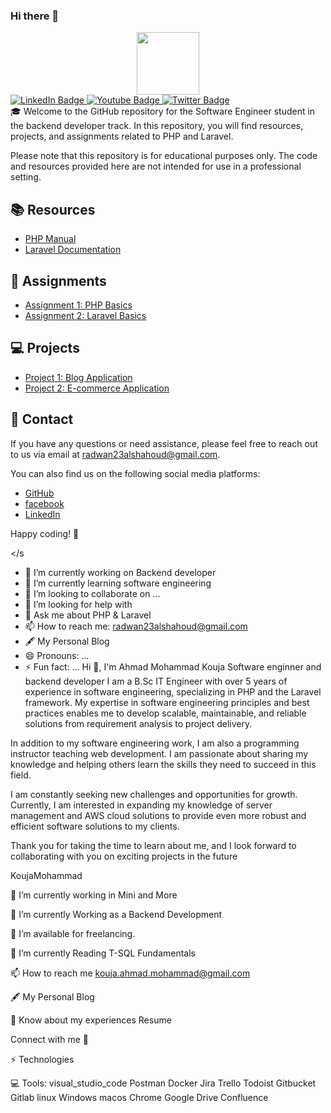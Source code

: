 ### Hi there 👋
<div id="header" align="center">
  <img src="https://media.giphy.com/media/M9gbBd9nbDrOTu1Mqx/giphy.gif" width="100"/>
</div>
<div id="badges">
  <a href="your-linkedin-URL">
    <img src="https://img.shields.io/badge/LinkedIn-blue?style=for-the-badge&logo=linkedin&logoColor=white" alt="LinkedIn Badge"/>
  </a>
  <a href="your-youtube-URL">
    <img src="https://img.shields.io/badge/YouTube-red?style=for-the-badge&logo=youtube&logoColor=white" alt="Youtube Badge"/>
  </a>
  <a href="your-twitter-URL">
    <img src="https://img.shields.io/badge/Twitter-blue?style=for-the-badge&logo=twitter&logoColor=white" alt="Twitter Badge"/>
  </a>
</div>
🎓 Welcome to the GitHub repository for the Software Engineer student in the backend developer track. In this repository, you will find resources, projects, and assignments related to PHP and Laravel.

Please note that this repository is for educational purposes only. The code and resources provided here are not intended for use in a professional setting.

## 📚 Resources

- [PHP Manual](https://www.php.net/manual/en/)
- [Laravel Documentation](https://laravel.com/docs/)

## 📝 Assignments

- [Assignment 1: PHP Basics](assignments/assignment-1.md)
- [Assignment 2: Laravel Basics](assignments/assignment-2.md)

## 💻 Projects

- [Project 1: Blog Application](projects/project-1.md)
- [Project 2: E-commerce Application](projects/project-2.md)

## 📩 Contact

If you have any questions or need assistance, please feel free to reach out to us via email at [radwan23alshahoud@gmail.com](mailto:radwan23alshahoud@gmail.com).

You can also find us on the following social media platforms:

- [GitHub](https://github.com/Radwan23)
- [facebook](https://www.facebook.com/radwan.alshahoud/)
- [LinkedIn](https://www.linkedin.com/in/radwan-alshahoud-766000225/)

Happy coding! 🚀

</s
- 🔭 I’m currently working on Backend developer
- 🌱 I’m currently learning software engineering
- 👯 I’m looking to collaborate on ...
- 🤔 I’m looking for help with 
- 💬 Ask me about PHP & Laravel
- 📫 How to reach me: radwan23alshahoud@gmail.com
- 🖋️ My Personal <link>Blog</link>
- 😄 Pronouns: ...
- ⚡ Fun fact: ...
  Hi 👋, I'm Ahmad Mohammad Kouja
Software enginner and backend developer
I am a B.Sc IT Engineer with over 5 years of experience in software engineering, specializing in PHP and the Laravel framework. My expertise in software engineering principles and best practices enables me to develop scalable, maintainable, and reliable solutions from requirement analysis to project delivery.

In addition to my software engineering work, I am also a programming instructor teaching web development. I am passionate about sharing my knowledge and helping others learn the skills they need to succeed in this field.

I am constantly seeking new challenges and opportunities for growth. Currently, I am interested in expanding my knowledge of server management and AWS cloud solutions to provide even more robust and efficient software solutions to my clients.

Thank you for taking the time to learn about me, and I look forward to collaborating with you on exciting projects in the future

KoujaMohammad

🔭 I’m currently working in Mini and More

🌱 I’m currently Working as a Backend Development

🤝 I’m available for freelancing.

📕 I’m currently Reading T-SQL Fundamentals



📫 How to reach me kouja.ahmad.mohammad@gmail.com

🖋️ My Personal Blog

📄 Know about my experiences Resume


Connect with me 🤝 
   
⚡ Technologies
             

💻 Tools:
visual_studio_code Postman Docker Jira Trello Todoist Gitbucket Gitlab linux Windows macos Chrome Google Drive Confluence  
